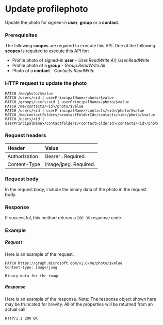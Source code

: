 # Update profilephoto

Update the photo for signed-in **user**, **group** or a **contact**.
### Prerequisites
The following **scopes** are required to execute this API: 
One of the following **scopes** is required to execute this API for: 
* Profile photo of signed-in **user** - *User.ReadWrite.All; User.ReadWrite*
* Profile photo of a **group** - *Group.ReadWrite.All* 
* Photo of a **contact** - *Contacts.ReadWrite*
### HTTP request to update the photo
<!-- { "blockType": "ignored" } -->
```http
PATCH /me/photo/$value
PATCH /users/<id | userPrincipalName>/photo/$value
PATCH /groups/users/<id | userPrincipalName>/photo/$value
PATCH /me/contacts/<id>/photo/$value
PATCH /users/<id | userPrincipalName>/contacts/<id>/photo/$value
PATCH /me/contactfolders/<contactFolderId>/contacts/<id>/photo/$value
PATCH /users/<id | userPrincipalName>/contactfolders/<contactFolderId>/contacts/<id>/photo/$value
```
### Request headers
| Header       | Value |
|:---------------|:--------|
| Authorization  | Bearer <token>. Required.  |
| Content-Type  | image/jpeg. Required.  |

### Request body
In the request body, include the binary data of the photo in the request body.

### Response
If successful, this method returns a `200 OK` response code.
### Example
##### Request
Here is an example of the request.
<!-- {
  "blockType": "request",
  "name": "update_profilephoto"
}-->
```http
PATCH https://graph.microsoft.com/v1.0/me/photo/$value
Content-type: image/jpeg

Binary data for the image

```
##### Response
Here is an example of the response. Note: The response object shown here may be truncated for brevity. All of the properties will be returned from an actual call.
<!-- {
  "blockType": "response",
  "truncated": true,
  "@odata.type": "microsoft.graph.profilephoto"
} -->
```http
HTTP/1.1 200 OK
```

<!-- uuid: 8fcb5dbc-d5aa-4681-8e31-b001d5168d79
2015-10-25 14:57:30 UTC -->
<!-- {
  "type": "#page.annotation",
  "description": "Update profilephoto",
  "keywords": "",
  "section": "documentation",
  "tocPath": ""
}-->